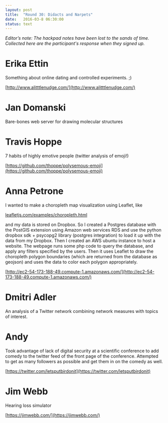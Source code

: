 ```yaml
---
layout: post
title:  "Round 30: Didacts and Narpets"
date:   2016-03-8 06:30:00
status: text
---
```


_Editor’s note: The hackpad notes have been lost to the sands of time. Collected here are the participant's response when they signed up._

# Erika Ettin	

Something about online dating and controlled experiments. ;)	

[http://www.alitttlenudge.com/](http://www.alitttlenudge.com/)

# Jan Domanski	

Bare-bones web server for drawing molecular structures	

# Travis Hoppe	

7 habits of highly emotive people (twitter analysis of emoji!)	

[https://github.com/thoppe/polysemous-emoji](https://github.com/thoppe/polysemous-emoji)

# Anna Petrone	

I wanted to make a choropleth map visualization using Leaflet, like

[leafletjs.com/examples/choropleth.html](leafletjs.com/examples/choropleth.html)

and my data is stored on Dropbox. So I created a Postgres database with the PostGIS extension using Amazon web services RDS and use the python dropbox sdk + psycopg2 library (postgres integration) to load it up with the data from my Dropbox. Then I created an AWS ubuntu instance to host a website. The webpage runs some php code to query the database, and apply any filters specified by the users. Then it uses Leaflet to draw the choropleth polygon boundaries (which are returned from the database as geojson) and uses the data to color each polygon appropriately. 	

[http://ec2-54-173-188-49.compute-1.amazonaws.com/](http://ec2-54-173-188-49.compute-1.amazonaws.com/)

# Dmitri Adler 

An analysis of a Twitter network combining network measures with topics of interest.

# Andy

Took advantage of lack of digital security at a scientific conference to add comedy to the twitter feed of the front page of the conference.  Attempted to get as many followers as possible and get them in on the comedy as well.	

[https://twitter.com/letsputbirdonit](https://twitter.com/letsputbirdonit)

# Jim Webb

Hearing loss simulator	

[https://jimwebb.com/](https://jimwebb.com/)
